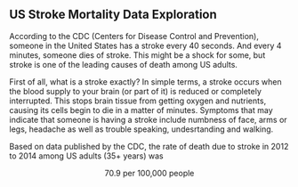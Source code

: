 ## US Stroke Mortality Data Exploration

According to the CDC (Centers for Disease Control and Prevention), someone in the United States has a stroke every 40 seconds. And every 4 minutes, someone dies of stroke. This might be a shock for some, but stroke is one of the leading causes of death among US adults.

First of all, what is a stroke exactly? In simple terms, a stroke occurs when the blood supply to your brain (or part of it) is reduced or completely interrupted. This stops brain tissue from getting oxygen and nutrients, causing its cells begin to die in a matter of minutes. Symptoms that may indicate that someone is having a stroke include numbness of face, arms or legs, headache as well as trouble speaking, undesrtanding and walking.

Based on data published by the CDC, the rate of death due to stroke in 2012 to 2014 among US adults (35+ years) was

<p style="text-align: center;"> 70.9 per 100,000 people </p>


